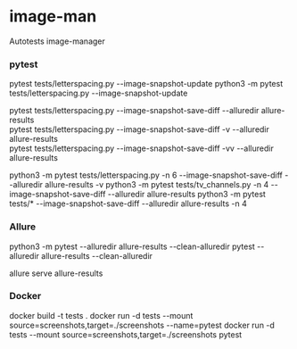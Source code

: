 # image-man
Autotests image-manager




### pytest

pytest tests/letterspacing.py --image-snapshot-update
python3 -m pytest tests/letterspacing.py --image-snapshot-update   

pytest tests/letterspacing.py --image-snapshot-save-diff --alluredir allure-results  
pytest tests/letterspacing.py --image-snapshot-save-diff -v --alluredir allure-results  
pytest tests/letterspacing.py --image-snapshot-save-diff -vv --alluredir allure-results  

python3 -m pytest tests/letterspacing.py -n 6 --image-snapshot-save-diff --alluredir allure-results -v
python3 -m pytest tests/tv_channels.py -n 4 --image-snapshot-save-diff --alluredir allure-results
python3 -m pytest tests/* --image-snapshot-save-diff --alluredir allure-results -n 4   


### Allure
python3 -m pytest --alluredir allure-results --clean-alluredir
pytest --alluredir allure-results --clean-alluredir

allure serve allure-results  


### Docker
docker build -t tests .
docker run -d tests --mount source=screenshots,target=./screenshots --name=pytest 
docker run -d tests --mount source=screenshots,target=./screenshots pytest   
